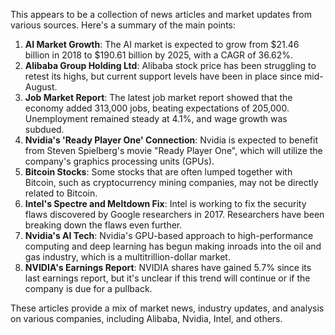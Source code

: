 This appears to be a collection of news articles and market updates from various sources. Here's a summary of the main points:

1. **AI Market Growth**: The AI market is expected to grow from $21.46 billion in 2018 to $190.61 billion by 2025, with a CAGR of 36.62%.
2. **Alibaba Group Holding Ltd**: Alibaba stock price has been struggling to retest its highs, but current support levels have been in place since mid-August.
3. **Job Market Report**: The latest job market report showed that the economy added 313,000 jobs, beating expectations of 205,000. Unemployment remained steady at 4.1%, and wage growth was subdued.
4. **Nvidia's 'Ready Player One' Connection**: Nvidia is expected to benefit from Steven Spielberg's movie "Ready Player One", which will utilize the company's graphics processing units (GPUs).
5. **Bitcoin Stocks**: Some stocks that are often lumped together with Bitcoin, such as cryptocurrency mining companies, may not be directly related to Bitcoin.
6. **Intel's Spectre and Meltdown Fix**: Intel is working to fix the security flaws discovered by Google researchers in 2017. Researchers have been breaking down the flaws even further.
7. **Nvidia's AI Tech**: Nvidia's GPU-based approach to high-performance computing and deep learning has begun making inroads into the oil and gas industry, which is a multitrillion-dollar market.
8. **NVIDIA's Earnings Report**: NVIDIA shares have gained 5.7% since its last earnings report, but it's unclear if this trend will continue or if the company is due for a pullback.

These articles provide a mix of market news, industry updates, and analysis on various companies, including Alibaba, Nvidia, Intel, and others.